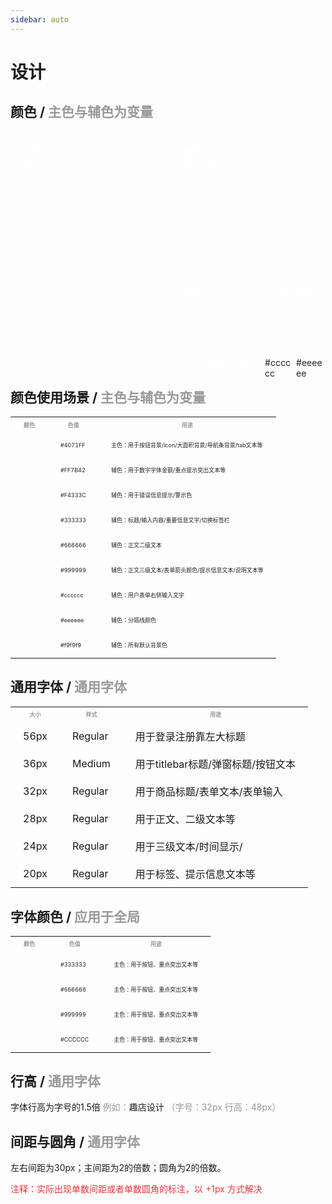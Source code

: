 ```yaml
---
sidebar: auto
---
```


<!-- markdownlint-disable MD033 -->

# 设计

## 颜色 <span style="fontSize: 15px"> / </span><span style="color: #999999; fontSize: 15px;">主色与辅色为变量</span>

<div style="display: flex; height: 380px; color: #fff; fontSize: 20px; lineHeight: 46px">
  <div style="width: 49%; backgroundColor: #4071FF; padding: 20px; marginRight: 2%">
    <div style="color: #fff; borderBottom: 2px solid #fff; width: 50px; textAlign: center">主色</div>
    <div>#4071FF</div>
  </div>
  <div style="width: 49%;">
    <div style="height: 50%; backgroundColor: #FF7B42; marginBottom: 2%; padding: 20px">
      <div style="color: #fff; borderBottom: 2px solid #fff; width: 50px; textAlign: center">辅色</div>
      <div>#FF7B42</div>
    </div>
    <div style="height: 24%; backgroundColor: #F4333C; marginBottom: 2%; display: flex; justify-content: space-between; padding: 20px">
      <div style="color: #fff; lineHeight: 30px; borderBottom: 2px solid #fff; width: 50px; textAlign: center">辅色</div>
      <div>#FF7B42</div>
    </div>
    <div style="height: 23%; display: flex; justify-content: space-between; fontSize: 12px; textAlign: center">
      <div style="backgroundColor: #333; width: 19%; paddingTop: 15%; textAlign: center">#333333</div>
      <div style="backgroundColor: #666; width: 19%; paddingTop: 15%; textAlign: center">#666666</div>
      <div style="backgroundColor: #999; width: 19%; paddingTop: 15%; textAlign: center">#999999</div>
      <div style="backgroundColor: #ccc; width: 19%; paddingTop: 15%; color: #222; textAlign: center">#cccccc</div>
      <div style="backgroundColor: #eee; width: 19%; paddingTop: 15%; color: #222; textAlign: center">#eeeeee</div>
    </div>
  </div>
</div>

## 颜色使用场景 <span style="fontSize: 15px"> / </span><span style="color: #999999; fontSize: 15px;">主色与辅色为变量</span>

<style>
.t-color th {
  color: #999;
  font-size: 9px;
  line-height: 20px;
  text-align: center;
}
.t-color td {
  color: #222;
  font-size: 9px;
  line-height: 18px;
  padding: 10px 20px;
}
</style>
<table class="t-color">
  <tr>
    <th>颜色</th>
    <th>色值</th>
    <th>用途</th>
  </tr>
  <tr>
    <td>
      <div style="width: 20px; height: 20px; backgroundColor: #4071FF"></div>
    </td>
    <td>#4071FF</td>
    <td>主色：用于按钮背景/icon/大面积背景/导航条背景/tab文本等</td>
  </tr>
  <tr>
    <td>
      <div style="width: 20px; height: 20px; backgroundColor: #FF7B42"></div>
    </td>
    <td>#FF7B42</td>
    <td>辅色：用于数字字体金额/重点提示突出文本等</td>
  </tr>
  <tr>
    <td>
      <div style="width: 20px; height: 20px; backgroundColor: #F4333C"></div>
    </td>
    <td>#F4333C</td>
    <td>辅色：用于错误信息提示/警示色</td>
  </tr>
  <tr>
    <td>
      <div style="width: 20px; height: 20px; backgroundColor: #333333"></div>
    </td>
    <td>#333333</td>
    <td>辅色：标题/输入内容/重要信息文字/切换标签栏</td>
  </tr>
  <tr>
    <td>
      <div style="width: 20px; height: 20px; backgroundColor: #666666"></div>
    </td>
    <td>#666666</td>
    <td>辅色：正文二级文本</td>
  </tr>
  <tr>
    <td>
      <div style="width: 20px; height: 20px; backgroundColor: #999999"></div>
    </td>
    <td>#999999</td>
    <td>辅色：正文三级文本/表单箭头颜色/提示信息文本/说明文本等</td>
  </tr><tr>
    <td>
      <div style="width: 20px; height: 20px; backgroundColor: #cccccc"></div>
    </td>
    <td>#cccccc</td>
    <td>辅色：用户表单右侧输入文字</td>
  </tr>
  <tr>
    <td>
      <div style="width: 20px; height: 20px; backgroundColor: #eeeeee"></div>
    </td>
    <td>#eeeeee</td>
    <td>辅色：分隔线颜色</td>
  </tr>
  <tr>
    <td>
      <div style="width: 20px; height: 20px; backgroundColor: #f9f9f9"></div>
    </td>
    <td>#f9f9f9</td>
    <td>辅色：所有默认背景色</td>
  </tr>
</table>

## 通用字体 <span style="fontSize: 15px"> / </span><span style="color: #999999; fontSize: 15px;">通用字体</span>

<style>
.t-font th {
  color: #999;
  font-size: 9px;
  line-height: 20px;
  text-align: center;
}
.t-font td {
  padding: 10px 20px;
}
</style>
<table class="t-font">
  <tr>
    <th>大小</th>
    <th>样式</th>
    <th>用途</th>
  </tr>
  <tr style="fontSize: 28px; fontWeight: 400">
    <td>56px</td>
    <td>Regular</td>
    <td>用于登录注册靠左大标题</td>
  </tr>
  <tr style="fontSize: 18px; fontWeight: 500">
    <td>36px</td>
    <td>Medium</td>
    <td>用于titlebar标题/弹窗标题/按钮文本</td>
  </tr>
  <tr style="fontSize: 16px; fontWeight: 400">
    <td>32px</td>
    <td>Regular</td>
    <td>用于商品标题/表单文本/表单输入</td>
  </tr>
  <tr style="fontSize: 14px; fontWeight: 400">
    <td>28px</td>
    <td>Regular</td>
    <td>用于正文、二级文本等</td>
  </tr>
  <tr style="fontSize: 12px; fontWeight: 400">
    <td>24px</td>
    <td>Regular</td>
    <td>用于三级文本/时间显示/</td>
  </tr>
  <tr style="fontSize: 10px; fontWeight: 400">
    <td>20px</td>
    <td>Regular</td>
    <td>用于标签、提示信息文本等</td>
  </tr>
</table>

## 字体颜色 <span style="fontSize: 15px"> / </span><span style="color: #999999; fontSize: 15px;">应用于全局</span>

<style>
.t-color th {
  color: #999;
  font-size: 9px;
  line-height: 20px;
  text-align: center;
}
.t-color td {
  padding: 10px 20px;
}
</style>
<table class="t-color">
  <tr>
    <th>颜色</th>
    <th>色值</th>
    <th>用途</th>
  </tr>
  <tr>
    <td>
      <div style="width: 20px; height: 20px; backgroundColor: #333"></div>
    </td>
    <td>#333333</td>
    <td>主色：用于按钮、重点突出文本等</td>
  </tr>
  <tr>
    <td>
      <div style="width: 20px; height: 20px; backgroundColor: #666"></div>
    </td>
    <td>#666666</td>
    <td>主色：用于按钮、重点突出文本等</td>
  </tr>
  <tr>
    <td>
      <div style="width: 20px; height: 20px; backgroundColor: #999"></div>
    </td>
    <td>#999999</td>
    <td>主色：用于按钮、重点突出文本等</td>
  </tr>
  <tr>
    <td>
      <div style="width: 20px; height: 20px; backgroundColor: #ccc"></div>
    </td>
    <td>#CCCCCC</td>
    <td>主色：用于按钮、重点突出文本等</td>
  </tr>
</table>

## 行高 <span style="fontSize: 15px"> / </span><span style="color: #999999; fontSize: 15px;">通用字体</span>

字体行高为字号的1.5倍 <span style="color: #999; fontSize: 12px">例如：</span>趣店设计 <span style="color: #999; fontSize: 12px">（字号：32px 行高：48px）</span>

## 间距与圆角 <span style="fontSize: 15px"> / </span><span style="color: #999999; fontSize: 15px;">通用字体</span>

左右间距为30px；主间距为2的倍数；圆角为2的倍数。
<div style="color: #F4333C; fontSize: 12px">注释：实际出现单数间距或者单数圆角的标注，以 +1px 方式解决</div>

<!-- ## 主题变量

```less
//
// Variables
// --------------------------------------------------
//- Colors （optional） some description
//- Scaffolding
//- Typography

//== Colors
//
//## ）


@brand-primary:         #FA6C41;//
@brand-nav-bg:          #2E2E4D;
@brand-form-title:      #B7B7C7;
@barnd-bg:              #F0F0FA;
// 下面的都待定
// @brand-success:         #3BB62A;
// @brand-info:            #fef5de;
// @brand-warning:         #f0ad4e;
// @brand-danger:          #D3350E;




//== Scaffolding
//
//## Settings for some of the most global styles.

// @bg-:    linear-gradient(45deg,#FA6C41,#FAA264);
//** Background color for `<body>`.
@body-bg:               #fff;

//** 标题/输入内容/文本Navbar当前状态/重要信息文字/切换标签栏
@font-color-primary:            #333;
//** tab文字/文本/正文二级文本状态
@font-color-normal:            #666;
//** 用户表单/正文三级文本/表单箭头颜色
@font-color-sm:            #999;
//** #cccccc  用户表单右侧输入/说明文字
@font-color-sm-x:            #ccc;

@font-color-sm-xx:            #e6e6e6;
//** Global text color on `<body>`.
@text-color:            @font-color-primary;

//border 边框颜色
@border-color:            #e6e6e6;





//== Typography
//
//## Font, line-height, and color for body text, headings, and more.

@font-family-sans-serif:  "PingFangSC-Regular", "sans-serif";
@font-family-base:        @font-family-sans-serif;
//** 基本单位所以之后涉及到长宽字体大小用 16*@px 的方式为佳,但是感觉也不会有需要变化的时候真的需要变的还是一个正则也就把px 都替换为 @px了
@px:                       1px;
@font-size-base:           14*@px;

@font-size-h1:            18*@px;
@font-size-h2:            16px;
@font-size-h3:            14px; 
@font-size-h4:            13px;
@font-size-h5:            12px;
@font-size-h6:            10px;

//** Unit-less `line-height` for use in components like buttons.
@line-height-base:        1.428571429; // 20/14
//** Computed "line-height" (`font-size` * `line-height`) for use with `margin`, `padding`, etc.
@line-height-computed:    floor((@font-size-base * @line-height-base)); // ~20px


//== Components
//
//## Define common padding and border radius sizes and more. 
// 左右间距12  主间距为6的倍数
// radius 2的倍数
// 
@padding-base:              12px;
@padding-small:             6px;
@padding-large:             18px;

@space-3:                   3px;
@space-6:                   6px;
@space-9:                   9px;
@space-12:                  12px;
@space-18:                  18px;
@space-24:                  24px;
@space-30:                  30px;

@border-radius-base:        8px;
@border-radius-large:       12px;
@border-radius-small:       4px;

```

## 工具类

```less
.clearfix {
  .clearfix();
}

.pull-right {
  float: right !important;
}

.pull-left {
  float: left !important;
}

// Display flex
// -------------------------
.flex {
  display: flex !important;
}

// Toggling content
// -------------------------

// Note: Deprecated .hide in favor of .hidden or .sr-only (as appropriate) in v3.0.1
.hide {
  display: none !important;
}

.show {
  display: block !important;
}

.invisible {
  visibility: hidden;
}

// Hide from screenreaders and browsers
//
// Credit: HTML5 Boilerplate

.hidden {
  display: none !important;
  visibility: hidden !important;
}

// For Affix plugin
// -------------------------

.affix {
  position: fixed;
}

h1,
h2,
h3,
h4,
h5,
h6,
.h1,
.h2,
.h3,
.h4,
.h5,
.h6 {
  margin: 0;
}
h1,
h2,
h3,
h4,
h5,
h6 {
  font-weight: bold;
}
h1,
h2,
h3 {
  margin-top: 20px;
  margin-bottom: 10px;
}

h1,
.h1 {
  font-size: @font-size-h1;
}
h2,
.h2 {
  font-size: @font-size-h2;
}
h3,
.h3 {
  font-size: @font-size-h3;
}
h4,
.h4 {
  font-size: @font-size-h4;
}
h5,
.h5 {
  font-size: @font-size-h5;
}
h6,
.h6 {
  font-size: @font-size-h6;
}

// Body text
// -------------------------

p {
  margin: 0 0;
}
//b brand
.fc-b,
.font-color-b {
  color: @brand-primary;
}
.fc-3,
.font-color-3 {
  color: @font-color-3;
}

.fc-6,
.font-color-6 {
  color: @font-color-6;
}
.fc-9,
.font-color-9 {
  color: @font-color-9;
}
.fc-c,
.font-color-c {
  color: @font-color-c;
}

// Alignment
.text-left {
  text-align: left;
}
.text-right {
  text-align: right;
}
.text-center {
  text-align: center;
}
.text-justify {
  text-align: justify;
}
.text-nowrap {
  white-space: nowrap;
}

// Transformation
.text-lowercase {
  text-transform: lowercase;
}
.text-uppercase {
  text-transform: uppercase;
}
.text-capitalize {
  text-transform: capitalize;
}
``` -->
